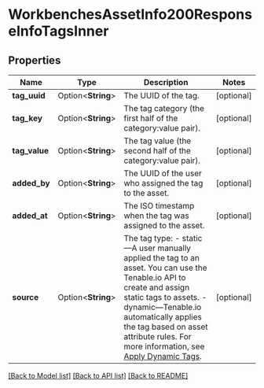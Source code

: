 # WorkbenchesAssetInfo200ResponseInfoTagsInner

## Properties

Name | Type | Description | Notes
------------ | ------------- | ------------- | -------------
**tag_uuid** | Option<**String**> | The UUID of the tag. | [optional]
**tag_key** | Option<**String**> | The tag category (the first half of the category:value pair). | [optional]
**tag_value** | Option<**String**> | The tag value (the second half of the category:value pair). | [optional]
**added_by** | Option<**String**> | The UUID of the user who assigned the tag to the asset. | [optional]
**added_at** | Option<**String**> | The ISO timestamp when the tag was assigned to the asset. | [optional]
**source** | Option<**String**> | The tag type:  - static—A user manually applied the tag to an asset. You can use the Tenable.io API to create and assign static tags to assets.  - dynamic—Tenable.io automatically applies the tag based on asset attribute rules. For more information, see [Apply Dynamic Tags](doc:apply-dynamic-tags). | [optional]

[[Back to Model list]](../README.md#documentation-for-models) [[Back to API list]](../README.md#documentation-for-api-endpoints) [[Back to README]](../README.md)


